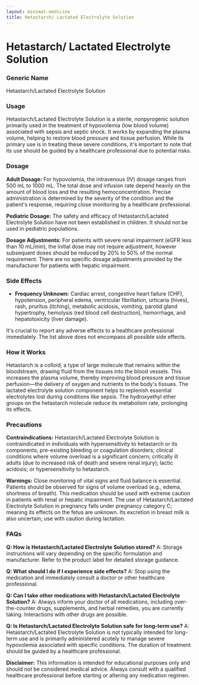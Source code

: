 ```yaml
---
layout: minimal-medicine
title: Hetastarch/ Lactated Electrolyte Solution
---
```


# Hetastarch/ Lactated Electrolyte Solution
### Generic Name
Hetastarch/Lactated Electrolyte Solution

### Usage
Hetastarch/Lactated Electrolyte Solution is a sterile, nonpyrogenic solution primarily used in the treatment of hypovolemia (low blood volume) associated with sepsis and septic shock.  It works by expanding the plasma volume, helping to restore blood pressure and tissue perfusion.  While its primary use is in treating these severe conditions, it's important to note that its use should be guided by a healthcare professional due to potential risks.

### Dosage
**Adult Dosage:** For hypovolemia, the intravenous (IV) dosage ranges from 500 mL to 1000 mL.  The total dose and infusion rate depend heavily on the amount of blood loss and the resulting hemoconcentration.  Precise administration is determined by the severity of the condition and the patient's response, requiring close monitoring by a healthcare professional.

**Pediatric Dosage:**  The safety and efficacy of Hetastarch/Lactated Electrolyte Solution have not been established in children.  It should not be used in pediatric populations.

**Dosage Adjustments:**  For patients with severe renal impairment (eGFR less than 10 mL/min), the initial dose may not require adjustment, however subsequent doses should be reduced by 20% to 50% of the normal requirement.  There are no specific dosage adjustments provided by the manufacturer for patients with hepatic impairment.


### Side Effects
* **Frequency Unknown:** Cardiac arrest, congestive heart failure (CHF), hypotension, peripheral edema, ventricular fibrillation, urticaria (hives), rash, pruritus (itching), metabolic acidosis, vomiting, parotid gland hypertrophy, hemolysis (red blood cell destruction), hemorrhage, and hepatotoxicity (liver damage).

It's crucial to report any adverse effects to a healthcare professional immediately.  The list above does not encompass all possible side effects.

### How it Works
Hetastarch is a colloid, a type of large molecule that remains within the bloodstream, drawing fluid from the tissues into the blood vessels. This increases the plasma volume, thereby improving blood pressure and tissue perfusion—the delivery of oxygen and nutrients to the body's tissues.  The lactated electrolyte solution component helps to replenish essential electrolytes lost during conditions like sepsis. The hydroxyethyl ether groups on the hetastarch molecule reduce its metabolism rate, prolonging its effects.

### Precautions
**Contraindications:** Hetastarch/Lactated Electrolyte Solution is contraindicated in individuals with hypersensitivity to hetastarch or its components; pre-existing bleeding or coagulation disorders; clinical conditions where volume overload is a significant concern;  critically ill adults (due to increased risk of death and severe renal injury); lactic acidosis; or hypersensitivity to hetastarch.

**Warnings:** Close monitoring of vital signs and fluid balance is essential.  Patients should be observed for signs of volume overload (e.g., edema, shortness of breath).  This medication should be used with extreme caution in patients with renal or hepatic impairment.  The use of Hetastarch/Lactated Electrolyte Solution in pregnancy falls under pregnancy category C; meaning its effects on the fetus are unknown.  Its excretion in breast milk is also uncertain; use with caution during lactation.


### FAQs

**Q: How is Hetastarch/Lactated Electrolyte Solution stored?**
A:  Storage instructions will vary depending on the specific formulation and manufacturer. Refer to the product label for detailed storage guidance.


**Q:  What should I do if I experience side effects?**
A:  Stop using the medication and immediately consult a doctor or other healthcare professional.


**Q: Can I take other medications with Hetastarch/Lactated Electrolyte Solution?**
A:  Always inform your doctor of all medications, including over-the-counter drugs, supplements, and herbal remedies, you are currently taking.  Interactions with other drugs are possible.


**Q: Is Hetastarch/Lactated Electrolyte Solution safe for long-term use?**
A:  Hetastarch/Lactated Electrolyte Solution is not typically intended for long-term use and is primarily administered acutely to manage severe hypovolemia associated with specific conditions. The duration of treatment should be guided by a healthcare professional.


**Disclaimer:** This information is intended for educational purposes only and should not be considered medical advice.  Always consult with a qualified healthcare professional before starting or altering any medication regimen.
